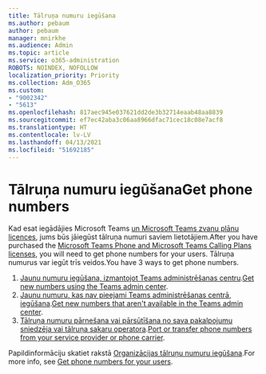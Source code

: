 ```yaml
---
title: Tālruņa numuru iegūšana
ms.author: pebaum
author: pebaum
manager: mnirkhe
ms.audience: Admin
ms.topic: article
ms.service: o365-administration
ROBOTS: NOINDEX, NOFOLLOW
localization_priority: Priority
ms.collection: Adm_O365
ms.custom:
- "9002342"
- "5613"
ms.openlocfilehash: 817aec945e037621dd2de3b32714eaab48aa8839
ms.sourcegitcommit: ef7ec42aba3c06aa8966dfac71cec18c08e7acf8
ms.translationtype: HT
ms.contentlocale: lv-LV
ms.lasthandoff: 04/13/2021
ms.locfileid: "51692185"
---
```

# <a name="get-phone-numbers"></a><span data-ttu-id="03cc2-102">Tālruņa numuru iegūšana</span><span class="sxs-lookup"><span data-stu-id="03cc2-102">Get phone numbers</span></span>

<span data-ttu-id="03cc2-103">Kad esat iegādājies Microsoft Teams [un Microsoft Teams zvanu plānu licences](https://docs.microsoft.com/MicrosoftTeams/setting-up-your-phone-system#step-2-buy-and-assign-phone-system-and-calling-plan-licenses), jums būs jāiegūst tālruņa numuri saviem lietotājiem.</span><span class="sxs-lookup"><span data-stu-id="03cc2-103">After you have purchased the [Microsoft Teams Phone and Microsoft Teams Calling Plans licenses](https://docs.microsoft.com/MicrosoftTeams/setting-up-your-phone-system#step-2-buy-and-assign-phone-system-and-calling-plan-licenses), you will need to get phone numbers for your users.</span></span> <span data-ttu-id="03cc2-104">Tālruņa numurus var iegūt trīs veidos.</span><span class="sxs-lookup"><span data-stu-id="03cc2-104">You have 3 ways to get phone numbers.</span></span>

1. <span data-ttu-id="03cc2-105">[Jaunu numuru iegūšana, izmantojot Teams administrēšanas centru](https://docs.microsoft.com/MicrosoftTeams/setting-up-your-phone-system#get-new-user-phone-numbers-using-the-teams-admin-center).</span><span class="sxs-lookup"><span data-stu-id="03cc2-105">[Get new numbers using the Teams admin center](https://docs.microsoft.com/MicrosoftTeams/setting-up-your-phone-system#get-new-user-phone-numbers-using-the-teams-admin-center).</span></span>
2. <span data-ttu-id="03cc2-106">[Jaunu numuru, kas nav pieejami Teams administrēšanas centrā, iegūšana](https://docs.microsoft.com/MicrosoftTeams/setting-up-your-phone-system#get-new-numbers-that-arent-available-in-the-teams-admin-center).</span><span class="sxs-lookup"><span data-stu-id="03cc2-106">[Get new numbers that aren't available in the Teams admin center](https://docs.microsoft.com/MicrosoftTeams/setting-up-your-phone-system#get-new-numbers-that-arent-available-in-the-teams-admin-center).</span></span>
3. <span data-ttu-id="03cc2-107">[Tālruņa numuru pārnešana vai pārsūtīšana no sava pakalpojumu sniedzēja vai tālruņa sakaru operatora](https://docs.microsoft.com/MicrosoftTeams/setting-up-your-phone-system#port-or-transfer-phone-numbers-from-your-service-provider-or-phone-carrier).</span><span class="sxs-lookup"><span data-stu-id="03cc2-107">[Port or transfer phone numbers from your service provider or phone carrier](https://docs.microsoft.com/MicrosoftTeams/setting-up-your-phone-system#port-or-transfer-phone-numbers-from-your-service-provider-or-phone-carrier).</span></span>

<span data-ttu-id="03cc2-108">Papildinformāciju skatiet rakstā [Organizācijas tālruņu numuru iegūšana](https://docs.microsoft.com/MicrosoftTeams/setting-up-your-phone-system#port-or-transfer-phone-numbers-from-your-service-provider-or-phone-carrier).</span><span class="sxs-lookup"><span data-stu-id="03cc2-108">For more info, see [Get phone numbers for your users](https://docs.microsoft.com/MicrosoftTeams/setting-up-your-phone-system#port-or-transfer-phone-numbers-from-your-service-provider-or-phone-carrier).</span></span>
